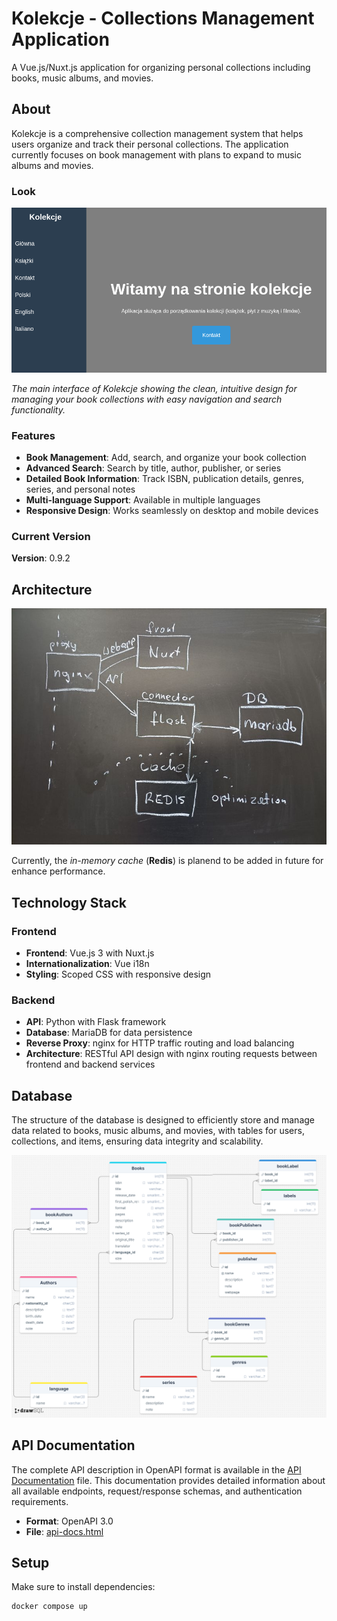 # Kolekcje - Collections Management Application

A Vue.js/Nuxt.js application for organizing personal collections including books, music albums, and movies.

## About

Kolekcje is a comprehensive collection management system that helps users organize and track their personal collections. The application currently focuses on book management with plans to expand to music albums and movies.

### Look

![Kolekcje Application Screenshot](docs/kolekcje.png)

*The main interface of Kolekcje showing the clean, intuitive design for managing your book collections with easy navigation and search functionality.*

### Features

- **Book Management**: Add, search, and organize your book collection
- **Advanced Search**: Search by title, author, publisher, or series
- **Detailed Book Information**: Track ISBN, publication details, genres, series, and personal notes
- **Multi-language Support**: Available in multiple languages
- **Responsive Design**: Works seamlessly on desktop and mobile devices

### Current Version

**Version**: 0.9.2

## Architecture

![Overall architecture](docs/architecture.jpeg)

Currently, the _in-memory cache_ (**Redis**) is planend to be added in future for enhance performance.

## Technology Stack

### Frontend

- **Frontend**: Vue.js 3 with Nuxt.js
- **Internationalization**: Vue i18n
- **Styling**: Scoped CSS with responsive design

### Backend

- **API**: Python with Flask framework
- **Database**: MariaDB for data persistence
- **Reverse Proxy**: nginx for HTTP traffic routing and load balancing
- **Architecture**: RESTful API design with nginx routing requests between frontend and backend services

## Database

The structure of the database is designed to efficiently store and manage data related to books, music albums, and movies, with tables for users, collections, and items, ensuring data integrity and scalability.

![Database structure](docs/katalog.png)

## API Documentation

The complete API description in OpenAPI format is available in the [API Documentation](docs/api-docs.html) file. This documentation provides detailed information about all available endpoints, request/response schemas, and authentication requirements.

- **Format**: OpenAPI 3.0
- **File**: [api-docs.html](docs/api-docs.html)

## Setup

Make sure to install dependencies:

```bash
docker compose up
```
